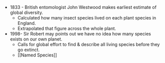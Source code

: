 - 1833 - British entomologist John Westwood makes earliest estimate of global diversity.
	- Calculated how many insect species lived on each plant species in England.
	- Extrapolated that figure across the whole plant.
- 1998- Sir Robert may points out we have no idea how many species exists on our own planet.
	- Calls for global effort to find & describe all living species before they go extinct.
	- [[Named Species]]
